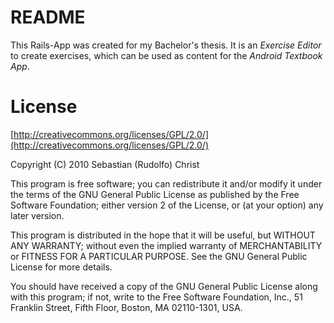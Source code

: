 # README #

This Rails-App was created for my Bachelor's thesis. It is an *Exercise Editor*
to create exercises, which can be used as content for the *Android Textbook App*.

# License #

[http://creativecommons.org/licenses/GPL/2.0/](http://creativecommons.org/licenses/GPL/2.0/)

Copyright (C) 2010  Sebastian (Rudolfo) Christ

This program is free software; you can redistribute it and/or
modify it under the terms of the GNU General Public License
as published by the Free Software Foundation; either version 2
of the License, or (at your option) any later version.

This program is distributed in the hope that it will be useful,
but WITHOUT ANY WARRANTY; without even the implied warranty of
MERCHANTABILITY or FITNESS FOR A PARTICULAR PURPOSE.  See the
GNU General Public License for more details.

You should have received a copy of the GNU General Public License
along with this program; if not, write to the Free Software
Foundation, Inc., 51 Franklin Street, Fifth Floor, Boston, MA  02110-1301, USA.
